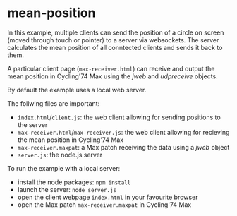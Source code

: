 # mean-position

In this example, multiple clients can send the position of a circle on screen (moved through touch or pointer) to a server via websockets. The server calculates the mean position of all conntected clients and sends it back to them.

A particular client page (`max-receiver.html`) can receive and output the mean position in Cycling'74 Max using the *jweb* and *udpreceive* objects.

By default the example uses a local web server.

The follwing files are important:
- `index.html`/`client.js`: the web client allowing for sending positions to the server
- `max-receiver.html`/`max-receiver.js`:  the web client allowing for recieving the mean position in Cycling'74 Max
- `max-receiver.maxpat`: a Max patch receiving the data using a *jweb* object 
- `server.js`: the node.js server

To run the example with a local server:
- install the node packages: `npm install`
- launch the server: `node server.js`
- open the client webpage `index.html` in your favourite browser
- open the Max patch `max-receiver.maxpat` in Cycling'74 Max

